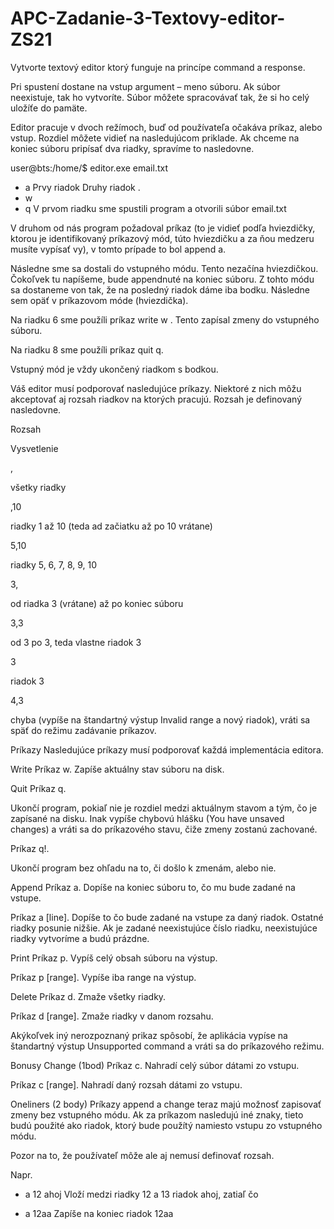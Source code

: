 # APC-Zadanie-3-Textovy-editor-ZS21

Vytvorte textový editor ktorý funguje na princípe command a response.

Pri spustení dostane na vstup argument – meno súboru. Ak súbor neexistuje, tak ho vytvoríte. Súbor môžete spracovávať tak, že si ho celý uložíťe do pamäte.

Editor pracuje v dvoch režímoch, buď od používateľa očakáva príkaz, alebo vstup. Rozdiel môžete vidieť na nasledujúcom priklade.  Ak chceme na koniec súboru pripísať dva riadky, spravíme to nasledovne.


user@bts:/home/$ editor.exe email.txt
* a
Prvy riadok <Enter>
Druhy riadok <Enter>
. <Enter>
* w
* q
V prvom riadku sme spustili program a otvorili súbor email.txt

V druhom od nás program požadoval príkaz (to je vidieť podľa hviezdičky, ktorou je identifikovaný príkazový mód, túto hviezdičku a za ňou medzeru musíte vypísať vy), v tomto prípade to bol append a.

Následne sme sa dostali do vstupného módu. Tento nezačína hviezdičkou. Čokoľvek tu napíšeme, bude appendnuté na koniec súboru. Z tohto módu sa dostaneme von tak, že na posledný riadok dáme iba bodku. Následne sem opäť v príkazovom móde (hviezdička).

Na riadku 6 sme použíli príkaz write w . Tento zapísal zmeny do vstupného súboru.

Na riadku 8 sme použíli príkaz quit q.

Vstupný mód je vždy ukončený riadkom s bodkou.        

Váš editor musí podporovať nasledujúce príkazy. Niektoré z nich môžu akceptovať aj rozsah riadkov na ktorých pracujú. Rozsah je definovaný nasledovne. 

Rozsah

Vysvetlenie

,

všetky riadky

,10

riadky 1 až 10 (teda ad začiatku až po 10 vrátane)

5,10

riadky 5, 6, 7, 8, 9, 10

3, 

od riadka 3 (vrátane) až po koniec súboru

3,3

od 3 po 3, teda vlastne riadok 3

3

riadok 3

4,3

chyba (vypíše na štandartný výstup Invalid range a nový riadok), vráti sa späť do režimu zadávanie príkazov.

Príkazy
Nasledujúce príkazy musí podporovať každá implementácia editora. 

Write
Príkaz w. Zapíše aktuálny stav súboru na disk.

Quit
Príkaz q.

Ukončí program, pokiaľ nie je rozdiel medzi aktuálnym stavom a tým, čo je zapísané na disku. Inak vypíše chybovú hlášku (You have unsaved changes) a vráti sa do príkazového stavu, čiže zmeny zostanú zachované. 

Príkaz q!.

Ukončí program bez ohľadu na to, či došlo k zmenám, alebo nie.

Append
Príkaz a. Dopíše na koniec súboru to, čo mu bude zadané na vstupe.

Príkaz a [line]. Dopíše to čo bude zadané na vstupe za daný riadok. Ostatné riadky posunie nižšie. Ak je zadané neexistujúce číslo riadku, neexistujúce riadky vytvoríme a budú prázdne.

Print
Príkaz p. Vypíš celý obsah súboru na výstup.

Príkaz p [range]. Vypíše iba range na výstup.

Delete
Príkaz d. Zmaže všetky riadky.

Príkaz d [range]. Zmaže riadky v danom rozsahu.

 

Akýkoľvek iný nerozpoznaný prikaz spôsobí, že aplikácia vypíse na štandartný výstup Unsupported command a vráti sa do príkazového režimu.

Bonusy
Change (1bod)
Príkaz c. Nahradí celý súbor dátami zo vstupu.

Príkaz c [range]. Nahradí daný rozsah dátami zo vstupu.

Oneliners (2 body)
Príkazy append a change teraz majú možnosť zapisovať zmeny bez vstupného módu. Ak za príkazom nasledujú iné znaky, tieto budú použité ako riadok, ktorý bude použítý namiesto vstupu zo vstupného módu.

Pozor na to, že používateľ môže ale aj nemusí definovať rozsah.

Napr.


* a 12 ahoj
Vloží medzi riadky 12 a 13 riadok ahoj, zatiaľ čo


* a 12aa
Zapíše na koniec riadok 12aa

